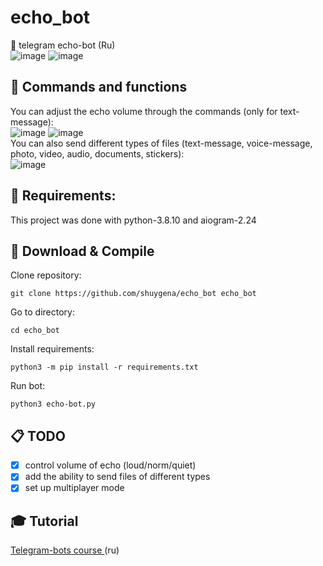 # echo_bot
:loudspeaker: telegram echo-bot (Ru)  
![image](https://user-images.githubusercontent.com/75737596/213930850-ce2520cb-48cb-4817-acd9-e6adc0187fda.png)
![image](https://user-images.githubusercontent.com/75737596/213930827-4311b59a-d472-446d-b1b2-80086b8db804.png)

## 🤖 Commands and functions
You can adjust the echo volume through the commands (only for text-message):  
![image](https://user-images.githubusercontent.com/75737596/213931803-8ea08e74-835b-4373-a7cc-2079a0665e61.png)
![image](https://user-images.githubusercontent.com/75737596/213931820-fa7553a7-013a-41a5-94b0-ac7391c63924.png)  
You can also send different types of files (text-message, voice-message, photo, video, audio, documents, stickers):  
![image](https://user-images.githubusercontent.com/75737596/213931981-8e80642d-e429-412e-ac8f-77a5a4823d7c.png)  

## :toolbox: Requirements:  
This project was done with python-3.8.10 and aiogram-2.24  

## :link: Download & Compile
Clone repository:
```
git clone https://github.com/shuygena/echo_bot echo_bot
```
Go to directory:
```
cd echo_bot
```
Install requirements:  
```
python3 -m pip install -r requirements.txt
```
Run bot:   
```
python3 echo-bot.py
``` 

## :clipboard: TODO
- [x] control volume of echo (loud/norm/quiet)
- [x] add the ability to send files of different types
- [x] set up multiplayer mode

## :mortar_board: Tutorial
[Telegram-bots course ](https://stepik.org/course/120924/info) (ru)

